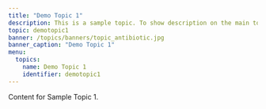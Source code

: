 ```yaml
---
title: "Demo Topic 1"
description: This is a sample topic. To show description on the main topic page. You need to add the description in the front matter.
topic: demotopic1
banner: /topics/banners/topic_antibiotic.jpg
banner_caption: "Demo Topic 1"
menu:
  topics:
    name: Demo Topic 1
    identifier: demotopic1
---
```

Content for Sample Topic 1. 
